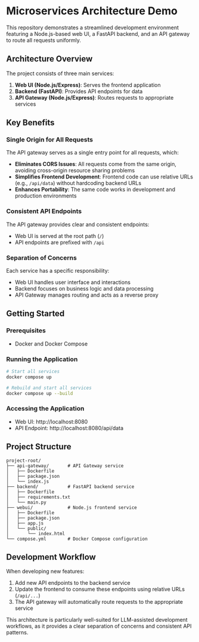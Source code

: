 # Microservices Architecture Demo

This repository demonstrates a streamlined development environment featuring a Node.js-based web UI, a FastAPI backend, and an API gateway to route all requests uniformly.

## Architecture Overview

The project consists of three main services:

1. **Web UI (Node.js/Express)**: Serves the frontend application
2. **Backend (FastAPI)**: Provides API endpoints for data
3. **API Gateway (Node.js/Express)**: Routes requests to appropriate services

## Key Benefits

### Single Origin for All Requests

The API gateway serves as a single entry point for all requests, which:

- **Eliminates CORS Issues**: All requests come from the same origin, avoiding cross-origin resource sharing problems
- **Simplifies Frontend Development**: Frontend code can use relative URLs (e.g., `/api/data`) without hardcoding backend URLs
- **Enhances Portability**: The same code works in development and production environments

### Consistent API Endpoints

The API gateway provides clear and consistent endpoints:
- Web UI is served at the root path (`/`)
- API endpoints are prefixed with `/api`

### Separation of Concerns

Each service has a specific responsibility:
- Web UI handles user interface and interactions
- Backend focuses on business logic and data processing
- API Gateway manages routing and acts as a reverse proxy

## Getting Started

### Prerequisites

- Docker and Docker Compose

### Running the Application

```bash
# Start all services
docker compose up

# Rebuild and start all services
docker compose up --build
```

### Accessing the Application

- Web UI: http://localhost:8080
- API Endpoint: http://localhost:8080/api/data

## Project Structure

```
project-root/
├── api-gateway/       # API Gateway service
│   ├── Dockerfile
│   ├── package.json
│   └── index.js
├── backend/           # FastAPI backend service
│   ├── Dockerfile
│   ├── requirements.txt
│   └── main.py
├── webui/             # Node.js frontend service
│   ├── Dockerfile
│   ├── package.json
│   ├── app.js
│   └── public/
│       └── index.html
└── compose.yml        # Docker Compose configuration
```

## Development Workflow

When developing new features:

1. Add new API endpoints to the backend service
2. Update the frontend to consume these endpoints using relative URLs (`/api/...`)
3. The API gateway will automatically route requests to the appropriate service

This architecture is particularly well-suited for LLM-assisted development workflows, as it provides a clear separation of concerns and consistent API patterns.
